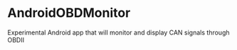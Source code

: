 # AndroidOBDMonitor
Experimental Android app that will monitor and display CAN signals through OBDII
